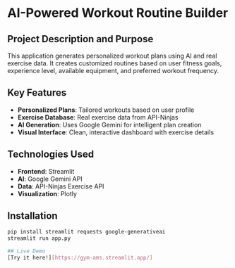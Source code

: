 # AI-Powered Workout Routine Builder

## Project Description and Purpose
This application generates personalized workout plans using AI and real exercise data. It creates customized routines based on user fitness goals, experience level, available equipment, and preferred workout frequency.

## Key Features
- **Personalized Plans**: Tailored workouts based on user profile
- **Exercise Database**: Real exercise data from API-Ninjas
- **AI Generation**: Uses Google Gemini for intelligent plan creation
- **Visual Interface**: Clean, interactive dashboard with exercise details

## Technologies Used
- **Frontend**: Streamlit
- **AI**: Google Gemini API
- **Data**: API-Ninjas Exercise API
- **Visualization**: Plotly

## Installation
```bash
pip install streamlit requests google-generativeai
streamlit run app.py

## Live Demo
[Try it here!][https://gym-ams.streamlit.app/]

